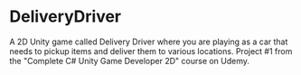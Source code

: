 # DeliveryDriver
A 2D Unity game called Delivery Driver where you are playing as a car that needs to pickup items and deliver them to various locations.
Project #1 from the "Complete C# Unity Game Developer 2D" course on Udemy.
